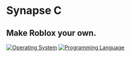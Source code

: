 # Synapse C
## Make Roblox your own.

[![Operating System](https://custom-icon-badges.demolab.com/badge/Windows-0078D6?logo=windows11&logoColor=white)](#)
[![Programming Language](https://img.shields.io/badge/Rust-000000?style=flat&logo=rust&logoColor=white)](https://www.rust-lang.org/)
